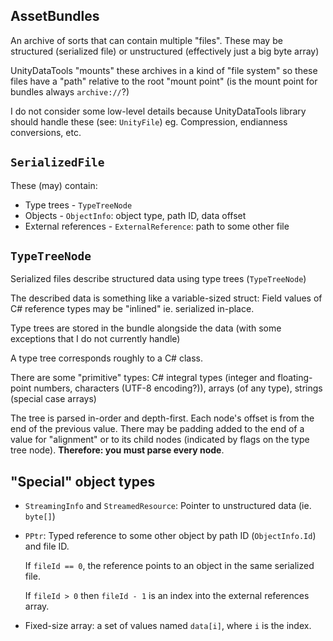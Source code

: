 ﻿## AssetBundles
An archive of sorts that can contain multiple "files". These may be structured (serialized file)
or unstructured (effectively just a big byte array)

UnityDataTools "mounts" these archives in a kind of "file system" so these files have a "path"
relative to the root "mount point" (is the mount point for bundles always `archive://`?)

I do not consider some low-level details because UnityDataTools library should handle these (see: `UnityFile`)
eg. Compression, endianness conversions, etc.

## `SerializedFile`
These (may) contain:
- Type trees - `TypeTreeNode`
- Objects - `ObjectInfo`: object type, path ID, data offset
- External references - `ExternalReference`: path to some other file

## `TypeTreeNode`
Serialized files describe structured data using type trees (`TypeTreeNode`)

The described data is something like a variable-sized struct: Field values of C# reference types may be "inlined" ie. serialized in-place.

Type trees are stored in the bundle alongside the data (with some exceptions that I do not currently handle)

A type tree corresponds roughly to a C# class.

There are some "primitive" types: C# integral types (integer and floating-point numbers, characters (UTF-8 encoding?)),
arrays (of any type), strings (special case arrays)

The tree is parsed in-order and depth-first. Each node's offset is from the end of the previous value.
There may be padding added to the end of a value for "alignment" or to its child nodes (indicated by flags on the type 
tree node). **Therefore: you must parse every node**.

## "Special" object types
- `StreamingInfo` and `StreamedResource`: Pointer to unstructured data (ie. `byte[]`)
- `PPtr`: Typed reference to some other object by path ID (`ObjectInfo.Id`) and file ID.
    
    If `fileId == 0`, the reference points to an object in the same serialized file.
    
    If `fileId > 0` then `fileId - 1` is an index into the external references array.
    
- Fixed-size array: a set of values named `data[i]`, where `i` is the index.
